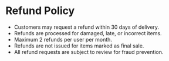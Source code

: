 # Refund Policy

- Customers may request a refund within 30 days of delivery.
- Refunds are processed for damaged, late, or incorrect items.
- Maximum 2 refunds per user per month.
- Refunds are not issued for items marked as final sale.
- All refund requests are subject to review for fraud prevention.
